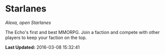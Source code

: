 # Starlanes
*Alexa, open Starlanes*

The Echo's first and best MMORPG. Join a faction and compete with other players to keep your faction on the top.

**Last Updated:** 2016-03-08 15:32:41